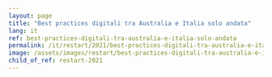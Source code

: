```yaml
---
layout: page
title: "Best practices digitali tra Australia e Italia solo andata"
lang: it
ref: best-practices-digitali-tra-australia-e-italia-solo-andata
permalink: /it/restart/2021/best-practices-digitali-tra-australia-e-italia-solo-andata
image: /assets/images/restart/best-practices-digitali-tra-australia-e-italia-solo-andata.png
child_of_ref: restart-2021
---
```

